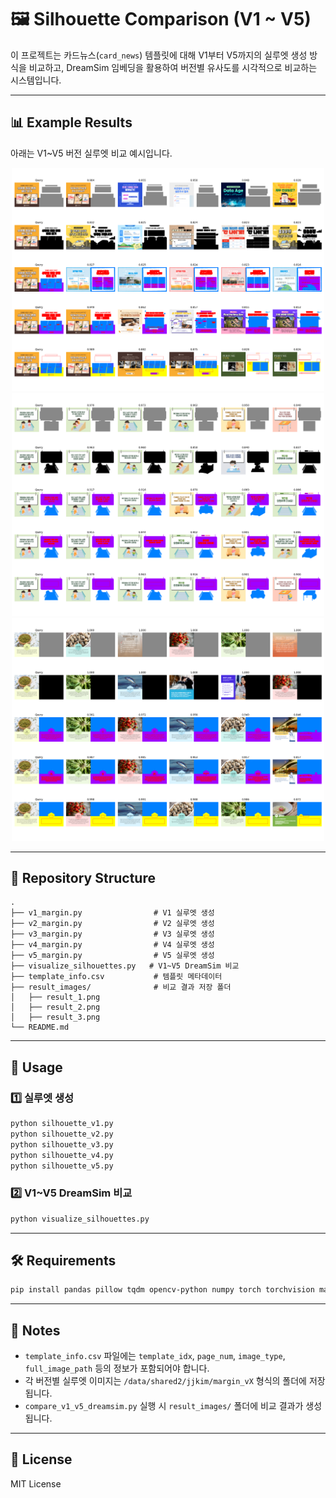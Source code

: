 # 🖼️ Silhouette Comparison (V1 ~ V5)

이 프로젝트는 카드뉴스(`card_news`) 템플릿에 대해 V1부터 V5까지의 실루엣 생성 방식을 비교하고,
DreamSim 임베딩을 활용하여 버전별 유사도를 시각적으로 비교하는 시스템입니다.

---

## 📊 Example Results

아래는 V1~V5 버전 실루엣 비교 예시입니다.

<p align="center">
  <img src="result_images/result_1.png" width="500"><br>
  <img src="result_images/result_2.png" width="500"><br>
  <img src="result_images/result_3.png" width="500"><br>
</p>

---

## 📂 Repository Structure

```
.
├── v1_margin.py                # V1 실루엣 생성
├── v2_margin.py                # V2 실루엣 생성
├── v3_margin.py                # V3 실루엣 생성
├── v4_margin.py                # V4 실루엣 생성
├── v5_margin.py                # V5 실루엣 생성
├── visualize_silhouettes.py   # V1~V5 DreamSim 비교
├── template_info.csv           # 템플릿 메타데이터
├── result_images/              # 비교 결과 저장 폴더
│   ├── result_1.png
│   ├── result_2.png
│   ├── result_3.png
└── README.md
```

---

## 🚀 Usage

### 1️⃣ 실루엣 생성
```bash
python silhouette_v1.py
python silhouette_v2.py
python silhouette_v3.py
python silhouette_v4.py
python silhouette_v5.py
```

### 2️⃣ V1~V5 DreamSim 비교
```bash
python visualize_silhouettes.py
```

---

## 🛠 Requirements

```bash
pip install pandas pillow tqdm opencv-python numpy torch torchvision matplotlib dreamsim
```

---

## 📌 Notes
- `template_info.csv` 파일에는 `template_idx`, `page_num`, `image_type`, `full_image_path` 등의 정보가 포함되어야 합니다.
- 각 버전별 실루엣 이미지는 `/data/shared2/jjkim/margin_vX` 형식의 폴더에 저장됩니다.
- `compare_v1_v5_dreamsim.py` 실행 시 `result_images/` 폴더에 비교 결과가 생성됩니다.

---

## 📜 License
MIT License
